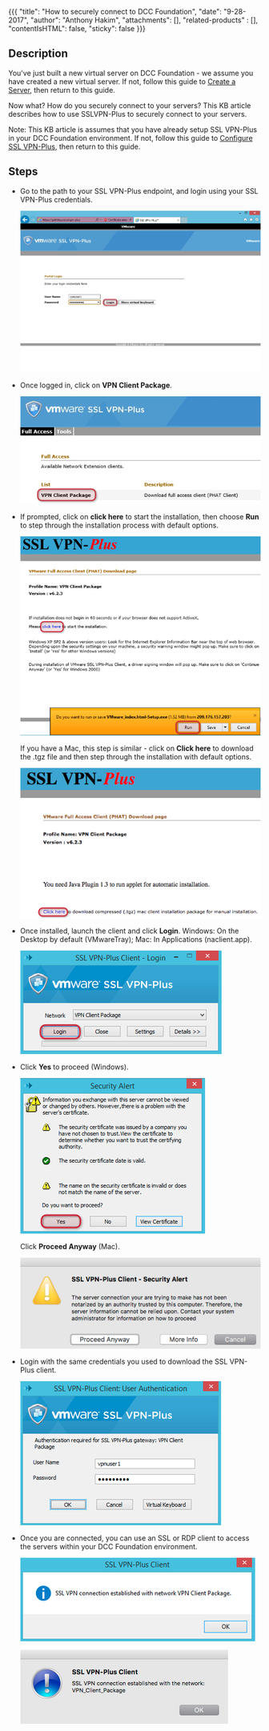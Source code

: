 {{{
  "title": "How to securely connect to DCC Foundation",
  "date": "9-28-2017",
  "author": "Anthony Hakim",
  "attachments": [],
  "related-products" : [],
  "contentIsHTML": false,
  "sticky": false
}}}

## Description
You've just built a new virtual server on DCC Foundation - we assume you have created a new virtual server. If not, follow this guide to [Create a Server](creating-a-server.md), then return to this guide.

Now what? How do you securely connect to your servers? This KB article describes how to use SSLVPN-Plus to securely connect to your servers.

Note: This KB article is assumes that you have already setup SSL VPN-Plus in your DCC Foundation environment. If not, follow this guide to [Configure SSL VPN-Plus](configuring-sslvpn-plus.md), then return to this guide.

## Steps

* Go to the path to your SSL VPN-Plus endpoint, and login using your SSL VPN-Plus credentials.

  ![SSL VPN-Plus](../../images/dccf/how-to-securely-connect1.png)

* Once logged in, click on __VPN Client Package__.

  ![SSL VPN-Plus](../../images/dccf/how-to-securely-connect2.png)

* If prompted, click on __click here__ to start the installation, then choose __Run__ to step through the installation process with default options.

  ![SSL VPN-Plus](../../images/dccf/how-to-securely-connect3.png)

  If you have a Mac, this step is similar - click on __Click here__ to download the .tgz file and then step through the installation with default options.

  ![SSL VPN-Plus](../../images/dccf/how-to-securely-connect3m.png)

* Once installed, launch the client and click __Login__. Windows: On the Desktop by default (VMwareTray); Mac: In Applications (naclient.app).

  ![SSL VPN-Plus](../../images/dccf/how-to-securely-connect4.png)

* Click __Yes__ to proceed (Windows).

  ![SSL VPN-Plus](../../images/dccf/how-to-securely-connect5.png)

  Click __Proceed Anyway__ (Mac).

  ![SSL VPN-Plus](../../images/dccf/how-to-securely-connect5m.png)

* Login with the same credentials you used to download the SSL VPN-Plus client.

  ![SSL VPN-Plus](../../images/dccf/how-to-securely-connect6.png)

* Once you are connected, you can use an SSL or RDP client to access the servers within your DCC Foundation environment.

  ![SSL VPN-Plus](../../images/dccf/how-to-securely-connect7.png)

  ![SSL VPN-Plus](../../images/dccf/how-to-securely-connect7m.png)
